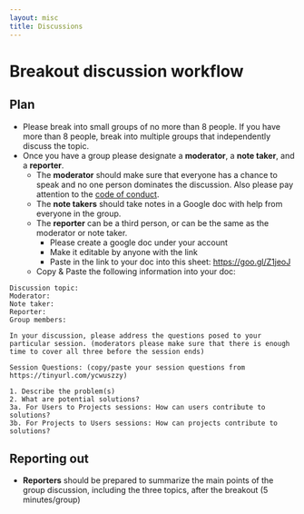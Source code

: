 ```yaml
---
layout: misc
title: Discussions
---
```



# Breakout discussion workflow

## Plan

- Please break into small groups of no more than 8 people. If you have more than 8 people, break into multiple groups that independently discuss the topic. 
- Once you have a group please designate a **moderator**, a **note taker**, and a **reporter**.
	- The **moderator** should make sure that everyone has a chance to speak and no one person dominates the discussion. Also please pay attention to the [code of conduct](https://www.numfocus.org/code-of-conduct).
	-  The **note takers** should take notes in a Google doc with help from everyone in the group.
	-  The **reporter** can be a third person, or can be the same as the moderator or note taker. 
		-  Please create a google doc under your account
		-  Make it editable by anyone with the link
		-  Paste in the link to your doc into this sheet: https://goo.gl/Z1jeoJ
    -  Copy & Paste the following information into your doc:
```
Discussion topic:
Moderator:
Note taker:
Reporter:
Group members:

In your discussion, please address the questions posed to your particular session. (moderators please make sure that there is enough time to cover all three before the session ends)

Session Questions: (copy/paste your session questions from https://tinyurl.com/ycwuszzy)

1. Describe the problem(s)
2. What are potential solutions?  
3a. For Users to Projects sessions: How can users contribute to solutions?  
3b. For Projects to Users sessions: How can projects contribute to solutions?

```

## Reporting out

- **Reporters** should be prepared to summarize the main points of the group discussion, including the three topics, after the breakout (5 minutes/group)
